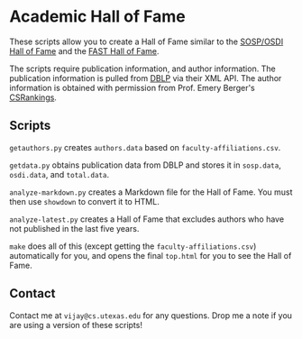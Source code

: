 # Academic Hall of Fame

These scripts allow you to create a Hall of Fame similar to the [SOSP/OSDI Hall of Fame](http://www.cs.utexas.edu/~vijay/hall.html)
and the [FAST Hall of Fame](cs.utexas.edu/~vijay/fast.html).

The scripts require publication information, and author information. The publication information is pulled 
from [DBLP](dblp.uni-trier.de/) via their XML API. The author information is obtained with permission from 
Prof. Emery Berger's [CSRankings](http://csrankings.org).

## Scripts ##

`getauthors.py` creates `authors.data` based on `faculty-affiliations.csv`.

`getdata.py` obtains publication data from DBLP and stores it in `sosp.data`, `osdi.data`, and `total.data`.

`analyze-markdown.py` creates a Markdown file for the Hall of Fame. You must then use `showdown` to convert it to HTML.

`analyze-latest.py` creates a Hall of Fame that excludes authors who have not published in the last five years.

`make` does all of this (except getting the `faculty-affiliations.csv`) automatically for you,
and opens the final `top.html` for you to see the Hall of Fame.

## Contact ##

Contact me at `vijay@cs.utexas.edu` for any questions. Drop me a note if you are using a version of these scripts! 
